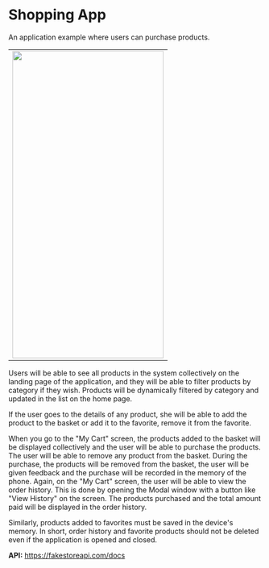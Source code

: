 # Shopping App

An application example where users can purchase products.<br />

<table>
  <tr>
    <td><img src="shopping.gif" width=300 height=610></td>
  </tr>
 </table>

Users will be able to see all products in the system collectively on the landing page of the application, and they will be able to filter products by category if they wish. Products will be dynamically filtered by category and updated in the list on the home page. 

If the user goes to the details of any product, she will be able to add the product to the basket or add it to the favorite, remove it from the favorite.

When you go to the "My Cart" screen, the products added to the basket will be displayed collectively and the user will be able to purchase the products. The user will be able to remove any product from the basket. During the purchase, the products will be removed from the basket, the user will be given feedback and the purchase will be recorded in the memory of the phone. Again, on the "My Cart" screen, the user will be able to view the order history. This is done by opening the Modal window with a button like "View History" on the screen. The products purchased and the total amount paid will be displayed in the order history.

Similarly, products added to favorites must be saved in the device's memory. In short, order history and favorite products should not be deleted even if the application is opened and closed.

**API:** https://fakestoreapi.com/docs
